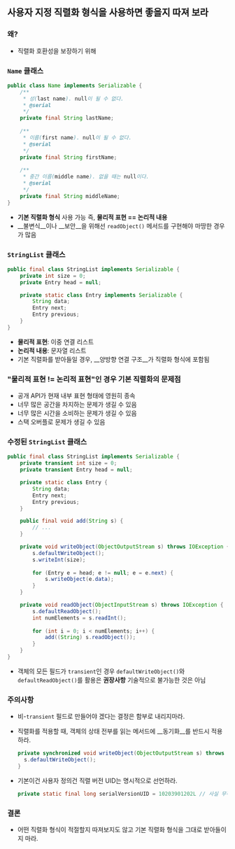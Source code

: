 ## 사용자 지정 직렬화 형식을 사용하면 좋을지 따져 보라

### 왜?

- 직렬화 호환성을 보장하기 위해

### `Name` 클래스

```java
public class Name implements Serializable {
	/**
	 * 성(last name). null이 될 수 없다.
	 * @serial
	 */
	private final String lastName;
  
  	/**
	 * 이름(first name). null이 될 수 없다.
	 * @serial
	 */
	private final String firstName;
  
  	/**
	 * 중간 이름(middle name). 없을 때는 null이다.
	 * @serial
	 */
	private final String middleName;
}
```

- __기본 직렬화 형식__ 사용 가능
  즉, __물리적 표현 == 논리적 내용__
- __불변식__이나 __보안__을 위해선 `readObject()` 메서드를 구현해야 마땅한 경우가 많음

### `StringList` 클래스

```java
public final class StringList implements Serializable {
	private int size = 0;
	private Entry head = null;

	private static class Entry implements Serializable {
    	String data;
    	Entry next;
    	Entry previous;
	}
}
```

- __물리적 표현__: 이중 연결 리스트
- __논리적 내용__: 문자열 리스트
- 기본 직렬화를 받아들일 경우, __양방향 연결 구조__가 직렬화 형식에 포함됨

### "물리적 표현 != 논리적 표현"인 경우 기본 직렬화의 문제점

- 공개 API가 현재 내부 표현 형태에 영원히 종속
- 너무 많은 공간을 차지하는 문제가 생길 수 있음
- 너무 많은 시간을 소비하는 문제가 생길 수 있음
- 스택 오버플로 문제가 생길 수 있음

### 수정된 `StringList` 클래스

```java
public final class StringList implements Serializable {
	private transient int size = 0;
	private transient Entry head = null;

	private static class Entry {
    	String data;
    	Entry next;
    	Entry previous;
	}

	public final void add(String s) {
    	// ...
	}

	private void writeObject(ObjectOutputStream s) throws IOException {
    	s.defaultWriteObject();
    	s.writeInt(size);
    
    	for (Entry e = head; e != null; e = e.next) {
        	s.writeObject(e.data);
    	}
	}

	private void readObject(ObjectInputStream s) throws IOException {
    	s.defaultReadObject();
    	int numElements = s.readInt();
    
    	for (int i = 0; i < numElements; i++) {
        	add((String) s.readObject());
    	}
	}
}
```

- 객체의 모든 필드가 `transient`인 경우 `defaultWriteObject()`와 `defaultReadObject()`를 활용은 __권장사항__
  기술적으로 불가능한 것은 아님

### 주의사항

- 비-`transient` 필드로 만들어야 겠다는 결정은 함부로 내리지마라.

- 직렬화를 적용할 때, 객체의 상태 전부를 읽는 메서드에 __동기화__를 반드시 적용하라.

  ```java
  private synchronized void writeObject(ObjectOutputStream s) throws IOException {
  	s.defaultWriteObject();
  }
  ```

- 기본이건 사용자 정의건 직렬 버전 UID는 명시적으로 선언하라.

  ```java
  private static final long serialVersionUID = 10203901202L // 사실 무작위 Long 값
  ```

### 결론

- 어떤 직렬화 형식이 적절할지 따져보지도 않고 기본 직렬화 형식을 그대로 받아들이지 마라.